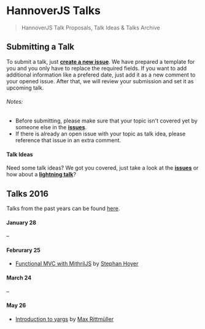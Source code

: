 # HannoverJS Talks

> HannoverJS Talk Proposals, Talk Ideas & Talks Archive

## Submitting a Talk

To submit a talk, just [**create a new issue**](https://github.com/HannoverJS/talks/issues/new). We have prepared a template for you and you only have to replace the required fields. If you want to add additional information like a prefered date, just add it as a new comment to your opened issue. After that, we will review your submission and set it as upcoming talk.

###### Notes:
- Before submitting, please make sure that your topic isn't covered yet by someone else in the [**issues**](https://github.com/HannoverJS/talks/issues).
- If there is already an open issue with your topic as talk idea, please reference that issue in an extra comment.


#### Talk Ideas

Need some talk ideas? We got you covered, just take a look at the [**issues**](https://github.com/HannoverJS/talks/issues?q=is%3Aopen+is%3Aissue+label%3A%22Talk+Idea%22) or how about a [**lightning talk**](https://github.com/HannoverJS/talks/issues?q=is%3Aopen+is%3Aissue+label%3A%22Lightning+Talk+Idea%22)?

## Talks 2016

Talks from the past years can be found [here](https://github.com/HannoverJS/talks/blob/master/archive).

#### January 28

–

#### Februrary 25

- [Functional MVC with MithrilJS](https://github.com/StephanHoyer/mithril-talk) by [Stephan Hoyer](https://twitter.com/cmx66)

#### March 24

–

#### May 26

- [Introduction to yargs](https://speakerdeck.com/maxrimue/introduction-to-yargs) by [Max Rittmüller](https://twitter.com/maxrimue)
